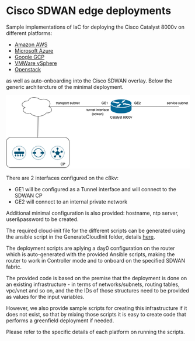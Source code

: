 # Cisco SDWAN edge deployments



Sample implementations of IaC for deploying the Cisco Catalyst 8000v on different platforms:
- [Amazon AWS](Catalyst8000v/aws/README.md)
- [Microsoft Azure](Catalyst8000v/azure/README.md)
- [Google GCP](Catalyst8000v/gcp/README.md)
- [VMWare vSphere](Catalyst8000v/vmware/README.md)
- [Openstack](Catalyst8000v/openstack/README.md)

as well as auto-onboarding into the Cisco SDWAN overlay. 
Below the generic architercture of the minimal deployment.

![C8KV Deployment](cedge_deployment.png)

There are 2 interfaces configured on the c8kv:
- GE1 will be configured as a Tunnel interface and will connect to the SDWAN CP
- GE2 will connect to an internal private network

Additional minimal configuration is also provided: hostname, ntp server, user&password to be created.

The required cloud-init file for the different scripts can be generated using the ansible script in the GenerateCloudInit folder, details [here](../GenerateCloudInit/README.md).

The deployment scripts are aplying a day0 configuration on the router which is auto-generated with the provided Ansible scripts, making the router to work in Controller mode and to onboard on the specified SDWAN fabric.

The provided code is based on the premise that the deployment is done on an existing infrastructure - in terms of networks/subnets, routing tables, vpc/vnet and so on, and the the IDs of those structures need to be provided as values for the input variables.

However, we also provide sample scripts for creating this infrastructure if it does not exist, so that by mixing those scripts it is easy to create code that performs a greenfield deployment if needed.

Please refer to the specific details of each platform on running the scripts.
